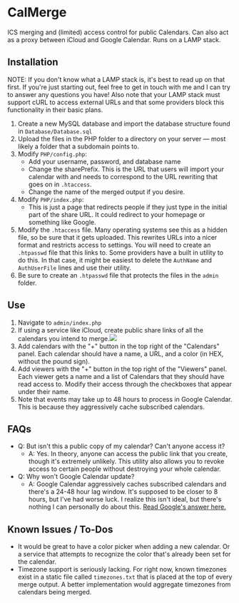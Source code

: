 # CalMerge
ICS merging and (limited) access control for public Calendars. Can also act as a proxy between iCloud and Google Calendar. Runs on a LAMP stack.

## Installation
NOTE: If you don't know what a LAMP stack is, it's best to read up on that first. If you're just starting out, feel free to get in touch with me and I can try to answer any questions you have! Also note that your LAMP stack must support cURL to access external URLs and that some providers block this functionality in their basic plans.

1. Create a new MySQL database and import the database structure found in `Database/Database.sql`
2. Upload the files in the PHP folder to a directory on your server — most likely a folder that a subdomain points to.
3. Modify `PHP/config.php`:
	- Add your username, password, and database name
	- Change the sharePrefix. This is the URL that users will import your calendar with and needs to correspond to the URL rewriting that goes on in `.htaccess`.
	- Change the name of the merged output if you desire.
4. Modify `PHP/index.php`:
	- This is just a page that redirects people if they just type in the initial part of the share URL. It could redirect to your homepage or something like Google.
5. Modify the `.htaccess` file. Many operating systems see this as a hidden file, so be sure that it gets uploaded. This rewrites URLs into a nicer format and restricts access to settings. You will need to create an `.htpasswd` file that this links to. Some providers have a built in utility to do this. In that case, it might be easiest to delete the `AuthName` and `AuthUserFile` lines and use their utility.
6. Be sure to create an `.htpasswd` file that protects the files in the `admin` folder.

## Use
1. Navigate to `admin/index.php`
2. If using a service like iCloud, create public share links of all the calendars you intend to merge.![](http://i59.tinypic.com/10f13ir.png)
3. Add calendars with the "+" button in the top right of the "Calendars" panel. Each calendar should have a name, a URL, and a color (in HEX, without the pound sign).
4. Add viewers with the "+" button in the top right of the "Viewers" panel. Each viewer gets a name and a list of Calendars that they should have read access to. Modify their access through the checkboxes that appear under their name.
5. Note that events may take up to 48 hours to process in Google Calendar. This is because they aggressively cache subscribed calendars.

## FAQs
- Q: But isn't this a public copy of my calendar? Can't anyone access it?
	- A: Yes. In theory, anyone can access the public link that you create, though it's extremely unlikely. This utility also allows you to revoke access to certain people without destroying your whole calendar.
- Q: Why won't Google Calendar update?
	- A: Google Calendar aggressively caches subscribed calendars and there's a 24-48 hour lag window. It's supposed to be closer to 8 hours, but I've had worse luck. I realize this isn't ideal, but there's nothing I can personally do about this. [Read Google's answer here.](https://productforums.google.com/forum/#!topic/calendar/ixQnzHmWDSk%5B1-25%5D)

## Known Issues / To-Dos
- It would be great to have a color picker when adding a new calendar. Or a service that attempts to recognize the color that's already been set for the calendar.
- Timezone support is seriously lacking. For right now, known timezones exist in a static file called `timezones.txt` that is placed at the top of every merge output. A better implementation would aggregate timezones from calendars being merged.